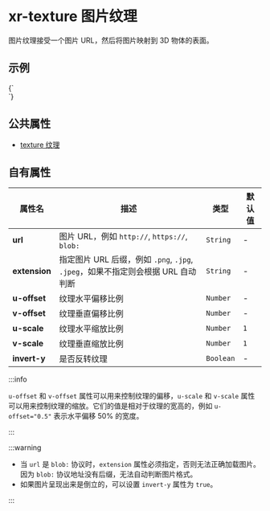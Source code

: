 # xr-texture 图片纹理

图片纹理接受一个图片 URL，然后将图片映射到 3D 物体的表面。

## 示例

<CodeLive>
{`
<style>
  #tex {
    animation: ani 10s linear infinite;
  }
  @keyframes ani {
    from {
      ---u-offset: 0;
      ---v-offset: 0;
      ---u-scale: 1;
      ---v-scale: 1;
    }
    50% {
      ---v-offset: 0.2;
      ---u-scale: 0.5;
      ---v-scale: 0.5;
    }
    to {
      ---u-offset: 1;
      ---v-offset: 0;
      ---u-scale: 1;
      ---v-scale: 1;
    }
  }
</style>
<xr-scene>
  <xr-gui>
    <xr-gui-folder source="xr-texture"></xr-gui-folder>
  </xr-gui>
  <xr-camera radius="2"></xr-camera>
  <xr-texture id="tex" url="{{ BASE_URL }}/img/social.png" invert-y></xr-texture>
  <xr-mesh geometry="primitive://plane?width=2" material="primitive://pbr?albedo-texture=#tex"></xr-mesh>
  <xr-loading>
    <div class='loading'></div>
  </xr-loading>
</xr-scene>
`}
</CodeLive>

## 公共属性

- [texture 纹理](/docs/component/texture)

## 自有属性

| 属性名        | 描述                                                                             | 类型      | 默认值 |
| ------------- | -------------------------------------------------------------------------------- | --------- | ------ |
| **url**       | 图片 URL，例如 `http://`, `https://`, `blob:`                                    | `String`  | -      |
| **extension** | 指定图片 URL 后缀，例如 `.png`, `.jpg`, `.jpeg`，如果不指定则会根据 URL 自动判断 | `String`  | -      |
| **u-offset**  | 纹理水平偏移比例                                                                 | `Number`  | -      |
| **v-offset**  | 纹理垂直偏移比例                                                                 | `Number`  | -      |
| **u-scale**   | 纹理水平缩放比例                                                                 | `Number`  | `1`    |
| **v-scale**   | 纹理垂直缩放比例                                                                 | `Number`  | `1`    |
| **invert-y**  | 是否反转纹理                                                                     | `Boolean` | -      |

:::info

`u-offset` 和 `v-offset` 属性可以用来控制纹理的偏移，`u-scale` 和 `v-scale` 属性可以用来控制纹理的缩放。它们的值是相对于纹理的宽高的，例如 `u-offset="0.5"` 表示水平偏移 50% 的宽度。

:::

:::warning

- 当 `url` 是 `blob:` 协议时，`extension` 属性必须指定，否则无法正确加载图片。因为 `blob:` 协议地址没有后缀，无法自动判断图片格式。
- 如果图片呈现出来是倒立的，可以设置 `invert-y` 属性为 `true`。

:::
